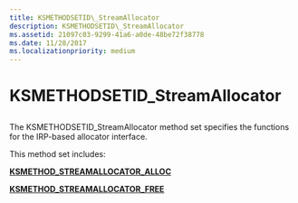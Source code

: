 ```yaml
---
title: KSMETHODSETID\_StreamAllocator
description: KSMETHODSETID\_StreamAllocator
ms.assetid: 21097c03-9299-41a6-a0de-48be72f38778
ms.date: 11/28/2017
ms.localizationpriority: medium
---
```


# KSMETHODSETID\_StreamAllocator


## <span id="ddk_ksmethodsetid_streamallocator_ks"></span><span id="DDK_KSMETHODSETID_STREAMALLOCATOR_KS"></span>


The KSMETHODSETID\_StreamAllocator method set specifies the functions for the IRP-based allocator interface.

This method set includes:

[**KSMETHOD\_STREAMALLOCATOR\_ALLOC**](ksmethod-streamallocator-alloc.md)

[**KSMETHOD\_STREAMALLOCATOR\_FREE**](ksmethod-streamallocator-free.md)

 

 





